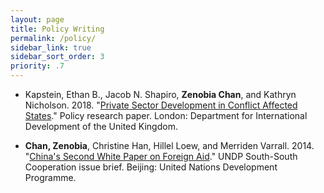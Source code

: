 ```yaml
---
layout: page
title: Policy Writing
permalink: /policy/
sidebar_link: true
sidebar_sort_order: 3
priority: .7
---
```


* Kapstein, Ethan B., Jacob N. Shapiro, **Zenobia Chan**, and Kathryn Nicholson. 2018. "<a href="https://esoc.princeton.edu/publications/private-sector-development-conflict-affected-states" target="_blank">Private Sector Development in Conflict Affected States</a>." Policy research paper. London: Department for International Development of the United Kingdom. 

* **Chan, Zenobia**, Christine Han, Hillel Loew, and Merriden Varrall. 2014. "<a href="https://www.cn.undp.org/content/china/en/home/library/south-south-cooperation/issue-brief-china-s-second-white-paper-on-foreign-aid.html" target="_blank">China's Second White Paper on Foreign Aid</a>." UNDP South-South Cooperation issue brief. Beijing: United Nations Development Programme. 